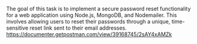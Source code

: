 The goal of this task is to implement a secure password reset functionality for a web application using Node.js, MongoDB, and Nodemailer. This involves allowing users to reset their passwords through a unique, time-sensitive reset link sent to their email addresses.
https://documenter.getpostman.com/view/39168745/2sAY4xAMZk
